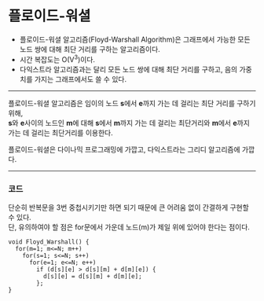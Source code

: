 # 플로이드-워셜
- 플로이드-워셜 알고리즘(Floyd-Warshall Algorithm)은 그래프에서 가능한 모든 노드 쌍에 대해 최단 거리를 구하는 알고리즘이다.
- 시간 복잡도는 O(V<sup>3</sup>)이다.
- 다익스트라 알고리즘과는 달리 모든 노드 쌍에 대해 최단 거리를 구하고, 음의 가중치를 가지는 그래프에서도 쓸 수 있다.
***
플로이드-워셜 알고리즘은 임이의 노드 **s**에서 **e**까지 가는 데 걸리는 최단 거리를 구하기 위해,  
**s**와 **e**사이의 노드인 **m**에 대해 **s**에서 **m**까지 가는 데 걸리는 최단거리와 **m**에서 **e**까지 가는 데 걸리는 최단거리를 이용한다.  
  
플로이드-워셜은 다이나믹 프로그래밍에 가깝고, 다익스트라는 그리디 알고리즘에 가깝다.
***
### 코드
단순히 반복문을 3번 중첩시키기만 하면 되기 때문에 큰 어려움 없이 간결하게 구현할 수 있다.  
단, 유의하여야 할 점은 for문에서 가운데 노드(m)가 제일 위에 있어야 한다는 점이다.
```
void Floyd_Warshall() {
  for(m=1; m<=N; m++)
    for(s=1; s<=N; s++)
      for(e=1; e<=N; e++)
        if (d[s][e] > d[s][m] + d[m][e]) {
          d[s][e] = d[s][m] + d[m][e];
        };
}
```
